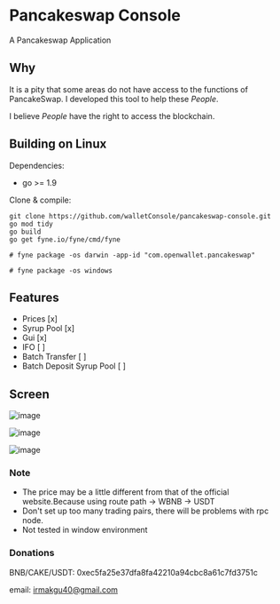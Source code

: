 # Pancakeswap Console
A Pancakeswap Application 

## Why
It is a pity that some areas do not have access to the functions of PancakeSwap.
I developed this tool to help these $People$.

I believe $People$ have the right to access the blockchain.

## Building on Linux

Dependencies:

   * go >= 1.9
   
Clone & compile:
    
    git clone https://github.com/walletConsole/pancakeswap-console.git
    go mod tidy
    go build
    go get fyne.io/fyne/cmd/fyne 

    # fyne package -os darwin -app-id "com.openwallet.pancakeswap"

    # fyne package -os windows

## Features
* Prices      [x]
* Syrup Pool           [x]
* Gui              [x]
* IFO                  [ ]
* Batch Transfer       [ ]
* Batch Deposit Syrup Pool [ ]


## Screen

![image](https://raw.githubusercontent.com/walletConsole/pancakeswap-console/master/image/1.png)

![image](https://raw.githubusercontent.com/walletConsole/pancakeswap-console/master/image/2.png)

![image](https://raw.githubusercontent.com/walletConsole/pancakeswap-console/master/image/3.png)

### Note
* The price may be a little different from that of the official website.Because using route path  <token> -> WBNB -> USDT
* Don't set up too many trading pairs, there will be problems with rpc node.
* Not tested in window environment


### Donations

BNB/CAKE/USDT: 0xec5fa25e37dfa8fa42210a94cbc8a61c7fd3751c

email: irmakgu40@gmail.com